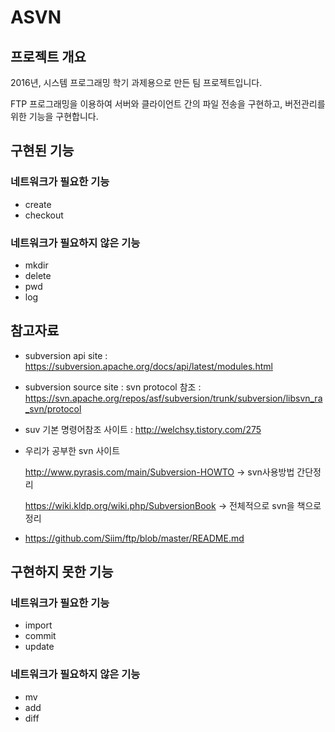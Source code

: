 # ASVN

## 프로젝트 개요
2016년, 시스템 프로그래밍 학기 과제용으로 만든 팀 프로젝트입니다.

FTP 프로그래밍을 이용하여 서버와 클라이언트 간의 파일 전송을 구현하고, 버전관리를 위한 기능을 구현합니다.

## 구현된 기능
### 네트워크가 필요한 기능
* create
* checkout

### 네트워크가 필요하지 않은 기능
* mkdir
* delete
* pwd
* log

## 참고자료
* subversion api site : 
https://subversion.apache.org/docs/api/latest/modules.html

* subversion source site :
svn protocol 참조 : https://svn.apache.org/repos/asf/subversion/trunk/subversion/libsvn_ra_svn/protocol

* suv 기본 명령어참조 사이트 : http://welchsy.tistory.com/275

* 우리가 공부한 svn 사이트

  http://www.pyrasis.com/main/Subversion-HOWTO -> svn사용방법 간단정리

  https://wiki.kldp.org/wiki.php/SubversionBook -> 전체적으로 svn을 책으로 정리

* https://github.com/Siim/ftp/blob/master/README.md


## 구현하지 못한 기능
### 네트워크가 필요한 기능
* import
* commit
* update

### 네트워크가 필요하지 않은 기능
* mv
* add
* diff
